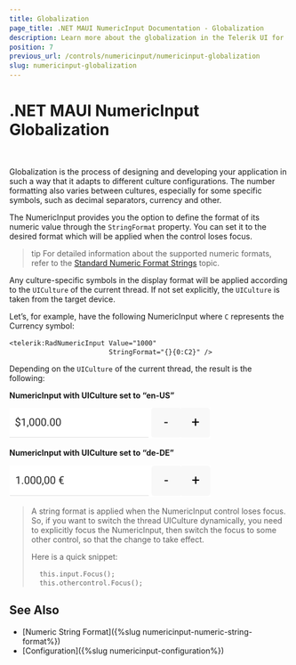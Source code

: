 ```yaml
---
title: Globalization
page_title: .NET MAUI NumericInput Documentation - Globalization
description: Learn more about the globalization in the Telerik UI for .NET MAUI NumericInput control.
position: 7
previous_url: /controls/numericinput/numericinput-globalization
slug: numericinput-globalization
---
```


# .NET MAUI NumericInput Globalization

&nbsp;

Globalization is the process of designing and developing your application in such a way that it adapts to different culture configurations. The number formatting also varies between cultures, especially for some specific symbols, such as decimal separators, currency and other.

The NumericInput provides you the option to define the format of its numeric value through the `StringFormat` property. You can set it to the desired format which will be applied when the control loses focus.

>tip For detailed information about the supported numeric formats, refer to the [Standard Numeric Format Strings](https://docs.microsoft.com/en-us/dotnet/standard/base-types/standard-numeric-format-strings) topic.

Any culture-specific symbols in the display format will be applied according to the `UICulture` of the current thread. If not set explicitly, the `UICulture` is taken from the target device.

Let’s, for example, have the following NumericInput where `C` represents the Currency symbol:

```XAML
<telerik:RadNumericInput Value="1000" 
						 StringFormat="{}{0:C2}" />
```

Depending on the `UICulture` of the current thread, the result is the following:

**NumericInput with UICulture set to “en-US”**

![.NET MAUI NumericInput Globalization](images/numeric_features_globalization_1.png)

**NumericInput with UICulture set to “de-DE”**

![.NET MAUI NumericInput Globalization](images/numeric_features_globalization_2.png)

> A string format is applied when the NumericInput control loses focus. So, if you want to switch the thread UICulture dynamically, you need to explicitly focus the NumericInput, then switch the focus to some other control, so that the change to take effect.
>
> Here is a quick snippet:
>
> 		this.input.Focus();
> 		this.othercontrol.Focus();

## See Also

- [Numeric String Format]({%slug numericinput-numeric-string-format%})
- [Configuration]({%slug numericinput-configuration%})
